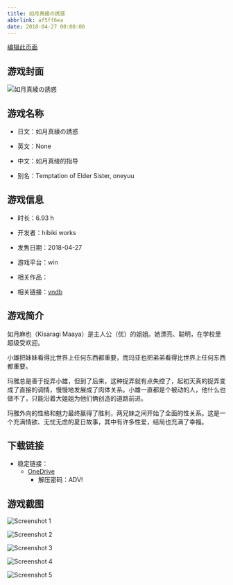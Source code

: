 ```yaml
---
title: 如月真綾の誘惑
abbrlink: af5ff6ea
date: 2018-04-27 00:00:00
---
```

[编辑此页面](https://github.com/ACG-3/ADV3-source/blob/main/source/_posts/games/%E5%A6%82%E6%9C%88%E7%9C%9F%E7%B6%BE%E3%81%AE%E8%AA%98%E6%83%91.md)

## 游戏封面

![如月真綾の誘惑](https://pan.timero.xyz/d/onedrive/img_lib_001/%E5%A6%82%E6%9C%88%E7%9C%9F%E7%B6%BE%E3%81%AE%E8%AA%98%E6%83%91_cover.avif)


## 游戏名称

- 日文：如月真綾の誘惑
- 英文：None
- 中文：如月真绫的指导

- 别名：Temptation of Elder Sister, oneyuu


## 游戏信息

- 时长：6.93 h
- 开发者：hibiki works
- 发售日期：2018-04-27
- 游戏平台：win
- 相关作品：

- 相关链接：[vndb](https://vndb.org/v22483)


## 游戏简介

如月麻也（Kisaragi Maaya）是主人公（优）的姐姐。她漂亮、聪明，在学校里超级受欢迎。

小雄把妹妹看得比世界上任何东西都重要，而玛亚也把弟弟看得比世界上任何东西都重要。

玛雅总是善于捉弄小雄，但到了后来，这种捉弄就有点失控了，起初天真的捉弄变成了直接的调情，慢慢地发展成了肉体关系。小雄一直都是个被动的人，他什么也做不了，只能沿着大姐姐为他们俩创造的道路前进。

玛雅外向的性格和魅力最终赢得了胜利，两兄妹之间开始了全面的性关系。这是一个充满情欲、无忧无虑的夏日故事，其中有许多性爱，结局也充满了幸福。




## 下载链接

- 稳定链接：
    - [OneDrive](https://pan.timero.xyz/onedrive/adv_lib_001/%E5%A6%82%E6%9C%88%E7%9C%9F%E7%B6%BE%E3%81%AE%E8%AA%98%E6%83%91)
        - 解压密码：ADV!



## 游戏截图


![Screenshot 1](https://pan.timero.xyz/d/onedrive/img_lib_001/%E5%A6%82%E6%9C%88%E7%9C%9F%E7%B6%BE%E3%81%AE%E8%AA%98%E6%83%91_Screenshot_1.avif)

![Screenshot 2](https://pan.timero.xyz/d/onedrive/img_lib_001/%E5%A6%82%E6%9C%88%E7%9C%9F%E7%B6%BE%E3%81%AE%E8%AA%98%E6%83%91_Screenshot_2.avif)

![Screenshot 3](https://pan.timero.xyz/d/onedrive/img_lib_001/%E5%A6%82%E6%9C%88%E7%9C%9F%E7%B6%BE%E3%81%AE%E8%AA%98%E6%83%91_Screenshot_3.avif)

![Screenshot 4](https://pan.timero.xyz/d/onedrive/img_lib_001/%E5%A6%82%E6%9C%88%E7%9C%9F%E7%B6%BE%E3%81%AE%E8%AA%98%E6%83%91_Screenshot_4.avif)

![Screenshot 5](https://pan.timero.xyz/d/onedrive/img_lib_001/%E5%A6%82%E6%9C%88%E7%9C%9F%E7%B6%BE%E3%81%AE%E8%AA%98%E6%83%91_Screenshot_5.avif)

